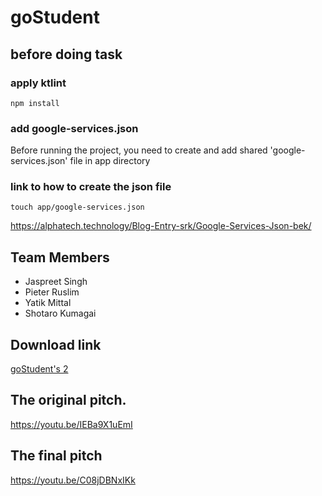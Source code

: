 # goStudent
## before doing task
### apply ktlint
```
npm install
```
### add google-services.json
Before running the project, you need to create and add shared 'google-services.json' file in app directory

### link to how to create the json file
```
touch app/google-services.json
```
https://alphatech.technology/Blog-Entry-srk/Google-Services-Json-bek/


## Team Members
- Jaspreet Singh
- Pieter Ruslim
- Yatik Mittal
- Shotaro Kumagai

## Download link
[goStudent's 2](https://github.com/shotarokuma/goStudent/files/10173110/app-debug.apk.2.zip)


## The original pitch.
https://youtu.be/IEBa9X1uEmI

## The final pitch
https://youtu.be/C08jDBNxIKk
